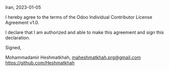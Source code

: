 Iran, 2023-01-05

I hereby agree to the terms of the Odoo Individual Contributor License
Agreement v1.0.

I declare that I am authorized and able to make this agreement and sign this
declaration.

Signed,

Mohammadamir Heshmatkhah, maheshmatkhah.prg@gmail.com https://github.com/Heshmatkhah